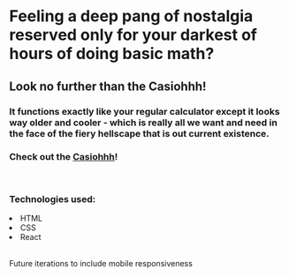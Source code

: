 <h1> Feeling a deep pang of nostalgia reserved only for your darkest of hours of doing basic math? </h1>
<h2> Look no further than the Casiohhh! </h2>
<h3>It functions exactly like your regular calculator except it looks way older and cooler - which is really all we want and need in the face of the fiery hellscape that is out current existence.</h3>
<h3>Check out the <a href="https://nicole-code.github.io/80s-calculator/">Casiohhh</a>!</h3>
<br> 
<h3>Technologies used:</h3>
<li>HTML</li>
<li>CSS</li>
<li>React</li>
<br>
<p>Future iterations to include mobile responsiveness</p>




